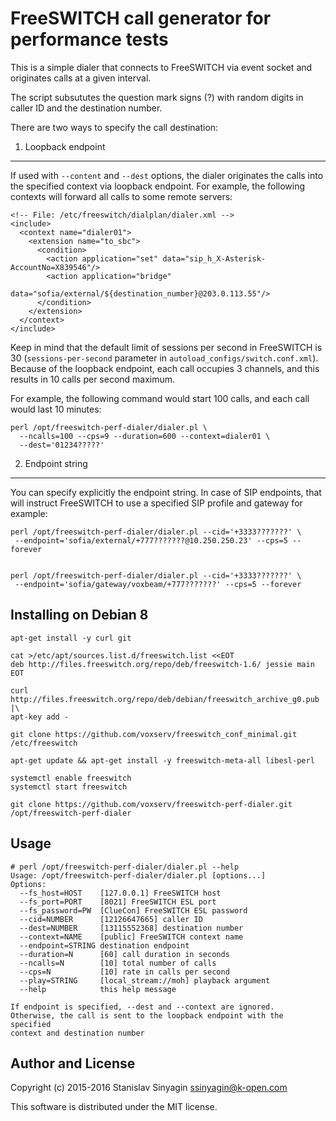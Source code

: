 FreeSWITCH call generator for performance tests
===============================================

This is a simple dialer that connects to FreeSWITCH via event socket and
originates calls at a given interval.

The script subsututes the question mark signs (?) with random digits in
caller ID and the destination number.

There are two ways to specify the call destination:

1. Loopback endpoint
--------------------

If used with `--content` and `--dest` options, the dialer originates the
calls into the specified context via loopback endpoint. For example, the
following contexts will forward all calls to some remote servers:

```
<!-- File: /etc/freeswitch/dialplan/dialer.xml -->
<include>
  <context name="dialer01">
    <extension name="to_sbc">
      <condition>
        <action application="set" data="sip_h_X-Asterisk-AccountNo=X839546"/>
        <action application="bridge"
                data="sofia/external/${destination_number}@203.0.113.55"/>
      </condition>
    </extension>
  </context>
</include>
```

Keep in mind that the default limit of sessions per second in FreeSWITCH
is 30 (`sessions-per-second` parameter in
`autoload_configs/switch.conf.xml`). Because of the loopback endpoint,
each call occupies 3 channels, and this results in 10 calls per second
maximum.

For example, the following command would start 100 calls, and each call
would last 10 minutes:

```
perl /opt/freeswitch-perf-dialer/dialer.pl \
  --ncalls=100 --cps=9 --duration=600 --context=dialer01 \
  --dest='01234?????'
```

2. Endpoint string
------------------

You can specify explicitly the endpoint string. In case of SIP
endpoints, that will instruct FreeSWITCH to use a specified SIP profile
and gateway for example:

```
perl /opt/freeswitch-perf-dialer/dialer.pl --cid='+3333???????' \
 --endpoint='sofia/external/+777???????@10.250.250.23' --cps=5 --forever
 

perl /opt/freeswitch-perf-dialer/dialer.pl --cid='+3333???????' \
 --endpoint='sofia/gateway/voxbeam/+777???????' --cps=5 --forever
```



Installing on Debian 8
----------------------

```
apt-get install -y curl git

cat >/etc/apt/sources.list.d/freeswitch.list <<EOT
deb http://files.freeswitch.org/repo/deb/freeswitch-1.6/ jessie main
EOT

curl http://files.freeswitch.org/repo/deb/debian/freeswitch_archive_g0.pub |\
apt-key add -

git clone https://github.com/voxserv/freeswitch_conf_minimal.git /etc/freeswitch

apt-get update && apt-get install -y freeswitch-meta-all libesl-perl

systemctl enable freeswitch
systemctl start freeswitch

git clone https://github.com/voxserv/freeswitch-perf-dialer.git /opt/freeswitch-perf-dialer
```




Usage
-----

```
# perl /opt/freeswitch-perf-dialer/dialer.pl --help
Usage: /opt/freeswitch-perf-dialer/dialer.pl [options...]
Options:
  --fs_host=HOST    [127.0.0.1] FreeSWITCH host
  --fs_port=PORT    [8021] FreeSWITCH ESL port
  --fs_password=PW  [ClueCon] FreeSWITCH ESL password
  --cid=NUMBER      [12126647665] caller ID
  --dest=NUMBER     [13115552368] destination number
  --context=NAME    [public] FreeSWITCH context name
  --endpoint=STRING destination endpoint
  --duration=N      [60] call duration in seconds
  --ncalls=N        [10] total number of calls
  --cps=N           [10] rate in calls per second
  --play=STRING     [local_stream://moh] playback argument
  --help            this help message

If endpoint is specified, --dest and --context are ignored.
Otherwise, the call is sent to the loopback endpoint with the specified
context and destination number
```

Author and License
------------------
Copyright (c) 2015-2016 Stanislav Sinyagin <ssinyagin@k-open.com>

This software is distributed under the MIT license.